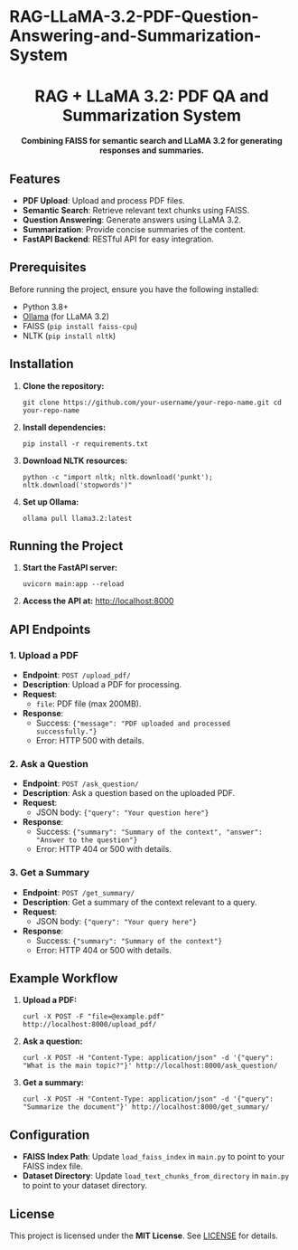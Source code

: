 # RAG-LLaMA-3.2-PDF-Question-Answering-and-Summarization-System
<h1 align="center">RAG + LLaMA 3.2: PDF QA and Summarization System</h1><p align="center"> <strong>Combining FAISS for semantic search and LLaMA 3.2 for generating responses and summaries.</strong> </p>
<h2>Features</h2><ul> <li><strong>PDF Upload</strong>: Upload and process PDF files.</li> <li><strong>Semantic Search</strong>: Retrieve relevant text chunks using FAISS.</li> <li><strong>Question Answering</strong>: Generate answers using LLaMA 3.2.</li> <li><strong>Summarization</strong>: Provide concise summaries of the content.</li> <li><strong>FastAPI Backend</strong>: RESTful API for easy integration.</li> </ul>
<h2>Prerequisites</h2><p>Before running the project, ensure you have the following installed:</p><ul> <li>Python 3.8+</li> <li><a href="https://github.com/jmorganca/ollama">Ollama</a> (for LLaMA 3.2)</li> <li>FAISS (<code>pip install faiss-cpu</code>)</li> <li>NLTK (<code>pip install nltk</code>)</li> </ul>
<h2>Installation</h2><ol> <li> <strong>Clone the repository:</strong> <pre><code>git clone https://github.com/your-username/your-repo-name.git cd your-repo-name</code></pre> </li> <li> <strong>Install dependencies:</strong> <pre><code>pip install -r requirements.txt</code></pre> </li> <li> <strong>Download NLTK resources:</strong> <pre><code>python -c "import nltk; nltk.download('punkt'); nltk.download('stopwords')"</code></pre> </li> <li> <strong>Set up Ollama:</strong> <pre><code>ollama pull llama3.2:latest</code></pre> </li> </ol>
<h2>Running the Project</h2><ol> <li> <strong>Start the FastAPI server:</strong> <pre><code>uvicorn main:app --reload</code></pre> </li> <li> <strong>Access the API at:</strong> <a href="http://localhost:8000">http://localhost:8000</a> </li> </ol>
<h2>API Endpoints</h2><h3>1. Upload a PDF</h3> <ul> <li><strong>Endpoint</strong>: <code>POST /upload_pdf/</code></li> <li><strong>Description</strong>: Upload a PDF for processing.</li> <li><strong>Request</strong>: <ul> <li><code>file</code>: PDF file (max 200MB).</li> </ul> </li> <li><strong>Response</strong>: <ul> <li>Success: <code>{"message": "PDF uploaded and processed successfully."}</code></li> <li>Error: HTTP 500 with details.</li> </ul> </li> </ul><h3>2. Ask a Question</h3> <ul> <li><strong>Endpoint</strong>: <code>POST /ask_question/</code></li> <li><strong>Description</strong>: Ask a question based on the uploaded PDF.</li> <li><strong>Request</strong>: <ul> <li>JSON body: <code>{"query": "Your question here"}</code></li> </ul> </li> <li><strong>Response</strong>: <ul> <li>Success: <code>{"summary": "Summary of the context", "answer": "Answer to the question"}</code></li> <li>Error: HTTP 404 or 500 with details.</li> </ul> </li> </ul><h3>3. Get a Summary</h3> <ul> <li><strong>Endpoint</strong>: <code>POST /get_summary/</code></li> <li><strong>Description</strong>: Get a summary of the context relevant to a query.</li> <li><strong>Request</strong>: <ul> <li>JSON body: <code>{"query": "Your query here"}</code></li> </ul> </li> <li><strong>Response</strong>: <ul> <li>Success: <code>{"summary": "Summary of the context"}</code></li> <li>Error: HTTP 404 or 500 with details.</li> </ul> </li> </ul>
<h2>Example Workflow</h2><ol> <li> <strong>Upload a PDF:</strong> <pre><code>curl -X POST -F "file=@example.pdf" http://localhost:8000/upload_pdf/</code></pre> </li> <li> <strong>Ask a question:</strong> <pre><code>curl -X POST -H "Content-Type: application/json" -d '{"query": "What is the main topic?"}' http://localhost:8000/ask_question/</code></pre> </li> <li> <strong>Get a summary:</strong> <pre><code>curl -X POST -H "Content-Type: application/json" -d '{"query": "Summarize the document"}' http://localhost:8000/get_summary/</code></pre> </li> </ol>
<h2>Configuration</h2><ul> <li> <strong>FAISS Index Path</strong>: Update <code>load_faiss_index</code> in <code>main.py</code> to point to your FAISS index file. </li> <li> <strong>Dataset Directory</strong>: Update <code>load_text_chunks_from_directory</code> in <code>main.py</code> to point to your dataset directory. </li> </ul>
<h2>License</h2><p>This project is licensed under the <strong>MIT License</strong>. See <a href="LICENSE">LICENSE</a> for details.</p>
